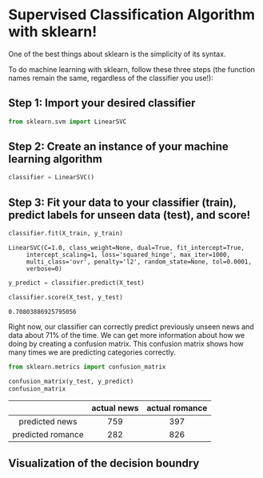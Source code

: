 # Supervised Classification Algorithm with sklearn!

One of the best things about sklearn is the simplicity of its syntax.

To do machine learning with sklearn, follow these three steps (the function names remain the same, regardless of the classifier you use!):

## Step 1:  Import your desired classifier


```python
from sklearn.svm import LinearSVC
```

## Step 2: Create an instance of your machine learning algorithm


```python
classifier = LinearSVC()
```

## Step 3:  Fit your data to your classifier (train), predict labels for unseen data (test), and score!


```python
classifier.fit(X_train, y_train)

```




    LinearSVC(C=1.0, class_weight=None, dual=True, fit_intercept=True,
         intercept_scaling=1, loss='squared_hinge', max_iter=1000,
         multi_class='ovr', penalty='l2', random_state=None, tol=0.0001,
         verbose=0)




```python
y_predict = classifier.predict(X_test)
```


```python
classifier.score(X_test, y_test)
```




    0.70803886925795056



Right now, our classifier can correctly predict previously unseen news and data about 71% of the time.  We can get more information about how we doing by creating a confusion matrix. This confusion matrix shows how many times we are predicting categories correctly.


```python
from sklearn.metrics import confusion_matrix
```


```python
confusion_matrix(y_test, y_predict)
confusion_matrix
```


|      |actual news | actual romance |
|:--: | :--:| :--:|
|predicted news | 759 | 397 |
|predicted romance|282 | 826|



## Visualization of the decision boundry

